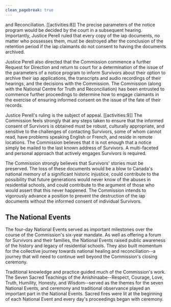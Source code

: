 ```yaml
---
clean_pagebreak: true
---
```


and Reconciliation. [[activities:8]] The precise parameters of the notice program would be decided by the court in a subsequent hearing. Importantly, Justice Perell ruled that every copy of the iap documents, no matter who possesses them, must be destroyed after the conclusion of the retention period if the iap claimants do not consent to having the documents archived.

Justice Perell also directed that the Commission commence a further Request for Direction and return to court for a determination of the issue of the parameters of a notice program to inform Survivors about their option to archive their iap applications, the transcripts and audio recordings of their hearings, and the decisions with the Commission. The Commission (along with the National Centre for Truth and Reconciliation) has been entrusted to commence further proceedings to determine how to engage claimants in the exercise of ensuring informed consent on the issue of the fate of their records.

Justice Perell's ruling is the subject of appeal. [[activities:9]] The Commission feels strongly that any steps taken to ensure that the informed consent of Survivors is obtained must be robust, culturally appropriate, and sensitive to the challenges of contacting Survivors, some of whom cannot read, have problems speaking English or French, and reside in remote locations. The Commission believes that it is not enough that a notice simply be mailed to the last known address of Survivors. A multi-faceted and personal approach that actively engages Survivors is required.

The Commission strongly believes that Survivors' stories must be preserved. The loss of these documents would be a blow to Canada's national memory of a significant historic injustice, could contribute to the possibility that future generations would never know of the abuses in residential schools, and could contribute to the argument of those who would assert that this never happened.  The Commission intends to vigorously advance a position to prevent the destruction of the iap documents without the informed consent of individual Survivors.

## The National Events

The four-day National Events served as important milestones over the course of the Commission's six-year mandate. As well as offering a forum for Survivors and their families, the National Events raised public awareness of the history and legacy of residential schools. They also built momentum for the collective journey towards national healing and reconciliation--a journey that will need to continue well beyond the Commission's closing ceremony.

Traditional knowledge and practice guided much of the Commission's work. The Seven Sacred Teachings of the Anishinaabe--Respect, Courage, Love, Truth, Humility, Honesty, and Wisdom--served as the themes for the seven National Events, and ceremony and traditional observance played an important part in the National Events. Sacred fires were lit at the beginning of each National Event and every day's proceedings began with ceremony.
